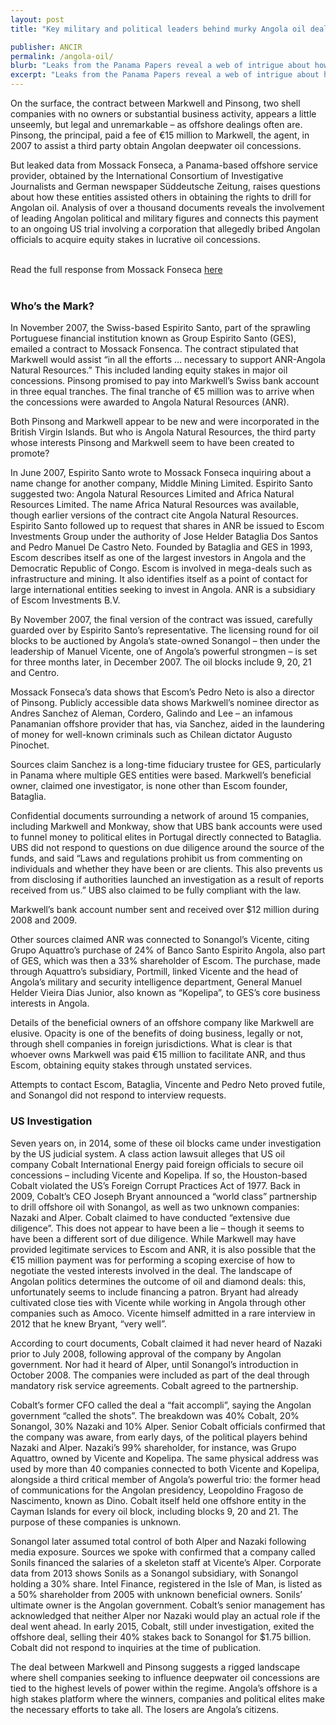 ```yaml
---
layout: post
title: "Key military and political leaders behind murky Angola oil deals"

publisher: ANCIR
permalink: /angola-oil/
blurb: "Leaks from the Panama Papers reveal a web of intrigue about how companies got their rights to drill for oil in Angola, writes Khadija Sharife."
excerpt: "Leaks from the Panama Papers reveal a web of intrigue about how companies got their rights to drill for oil in Angola, writes Khadija Sharife."
---
```


On the surface, the contract between Markwell and Pinsong, two shell companies with no owners or substantial business activity, appears a little unseemly, but legal and unremarkable – as offshore dealings often are. Pinsong, the principal, paid a fee of €15 million to Markwell, the agent, in 2007 to assist a third party obtain Angolan deepwater oil concessions.

But leaked data from Mossack Fonseca, a Panama-based offshore service provider, obtained by the International Consortium of Investigative Journalists and German newspaper Süddeutsche Zeitung, raises questions about how these entities assisted others in obtaining the rights to drill for Angolan oil. Analysis of over a thousand documents reveals the involvement of leading Angolan political and military figures and connects this payment to an ongoing US trial involving a corporation that allegedly bribed Angolan officials  to acquire equity stakes in lucrative oil concessions. 


<br/>
<div class="panel panel-default">
  <div class="panel-heading">
  Read the full response from Mossack Fonseca <a href="https://sourceafrica.net/documents/24692-ANCIR-L-PanamaPapers-L-Mossack-Fonseca-Responds.html" target="_blank">here</a>
  </div>
</div>
<br/>

### Who’s the Mark?

In November 2007, the Swiss-based Espirito Santo, part of the sprawling Portuguese financial institution known as Group Espirito Santo (GES), emailed a contract to Mossack Fonsenca. The contract stipulated that Markwell would assist “in all the efforts ... necessary to support ANR-Angola Natural Resources.” This included landing equity stakes in major oil concessions. Pinsong promised to pay into Markwell’s Swiss bank account in three equal tranches. The final tranche of  €5 million was to arrive when the concessions were awarded to Angola Natural Resources (ANR).

Both Pinsong and Markwell appear to be new and were incorporated in the British Virgin Islands. But who is Angola Natural Resources, the third party whose interests Pinsong and Markwell seem to have been created to promote?

In June 2007, Espirito Santo wrote to Mossack Fonseca inquiring about a name change for another company, Middle Mining Limited. Espirito Santo suggested two: Angola Natural Resources Limited and Africa Natural Resources Limited. The name Africa Natural Resources was available, though earlier versions of the contract cite Angola Natural Resources. Espirito Santo followed up to request that shares in ANR be issued to Escom Investments Group under the authority of Jose Helder Bataglia Dos Santos and Pedro Manuel De Castro Neto. Founded by Bataglia and GES in 1993, Escom describes itself as one of the largest investors in Angola and the Democratic Republic of Congo. Escom is involved in mega-deals such as infrastructure and mining. It also identifies itself as a point of contact for large international entities seeking to invest in Angola. ANR is a subsidiary of Escom Investments B.V.

By November 2007, the final version of the contract was issued, carefully guarded over by Espirito Santo’s representative. The licensing round for oil blocks to be auctioned by Angola’s state-owned Sonangol – then under the leadership of Manuel Vicente, one of Angola’s powerful strongmen – is set for three months later, in December 2007. The oil blocks include 9, 20, 21 and Centro. 

Mossack Fonseca’s data shows that Escom’s Pedro Neto is also a director of Pinsong. Publicly accessible data shows Markwell’s nominee director as Andres Sanchez of Aleman, Cordero, Galindo and Lee – an infamous Panamanian offshore provider that has, via Sanchez, aided in the laundering of money for well-known criminals such as Chilean dictator Augusto Pinochet. 

Sources claim Sanchez is a long-time fiduciary trustee for GES, particularly in Panama where multiple GES entities were based. Markwell’s beneficial owner, claimed one investigator, is none other than Escom founder, Bataglia. 

Confidential documents surrounding a network of around 15 companies, including Markwell and Monkway, show that UBS bank accounts were used to funnel money to political elites in Portugal directly connected to Bataglia. UBS did not respond to questions on due diligence around the source of the funds, and said “Laws and regulations prohibit us from commenting on individuals and whether they have been or are clients. This also prevents us from disclosing if authorities launched an investigation as a result of reports received from us.”  UBS also claimed to be fully compliant with the law. 

Markwell’s bank account number sent and received over $12 million during 2008 and 2009.

Other sources claimed ANR was connected to Sonangol’s Vicente, citing Grupo Aquattro’s purchase of 24% of Banco Santo Espirito Angola, also part of GES, which was then a 33% shareholder of Escom. The purchase, made through Aquattro’s subsidiary, Portmill, linked Vicente and the head of Angola’s military and security intelligence department, General Manuel Helder Vieira Dias Junior, also known as “Kopelipa”, to GES’s core business interests in Angola.

Details of the beneficial owners of an offshore company like Markwell are elusive. Opacity is one of the benefits of doing business, legally or not, through shell companies in foreign jurisdictions. What is clear is that whoever owns Markwell was paid €15 million to facilitate ANR, and thus Escom, obtaining equity stakes through unstated services. 
 
Attempts to contact Escom, Bataglia, Vincente and Pedro Neto proved futile, and Sonangol did not respond to interview requests. 

### US Investigation 

Seven years on, in 2014, some of these oil blocks came under investigation by the US judicial system. A class action lawsuit alleges that US oil company Cobalt International  Energy paid foreign officials to secure oil concessions – including Vicente and Kopelipa.  If so, the Houston-based Cobalt violated the US’s Foreign Corrupt Practices Act of 1977.  Back in 2009, Cobalt’s CEO Joseph Bryant announced a “world class” partnership to drill offshore oil with Sonangol, as well as two unknown companies: Nazaki and Alper. Cobalt claimed to have conducted “extensive due diligence”. This does not appear to have been a lie – though it seems to have been a different sort of due diligence. While Markwell may have provided legitimate services to Escom and ANR, it is also possible that the €15 million payment was for performing a scoping exercise of how to negotiate the vested interests involved in the deal. The landscape of Angolan politics determines the outcome of oil and diamond deals: this, unfortunately seems to include financing a patron. Bryant had already cultivated close ties with Vicente while working in Angola through other companies such as Amoco. Vicente himself admitted in a rare interview in 2012 that he knew Bryant, “very well”.

According to court documents, Cobalt claimed it had never heard of Nazaki prior to July 2008, following approval of the company by Angolan government. Nor had it heard of Alper, until Sonangol’s introduction in October 2008. The companies were included as part of the deal through mandatory risk service agreements. Cobalt agreed to the partnership.

Cobalt’s former CFO called the deal a “fait accompli”, saying the Angolan government “called the shots”. The breakdown was 40% Cobalt, 20% Sonangol, 30% Nazaki and 10% Alper.
Senior Cobalt officials confirmed that the company was aware, from early days, of the political players behind Nazaki and Alper. Nazaki’s 99% shareholder, for instance, was Grupo Aquattro, owned by Vicente and Kopelipa. The same physical address was used by more than 40 companies connected to both Vicente and Kopelipa, alongside a third critical member of Angola’s powerful trio: the former head of communications for the Angolan presidency, Leopoldino Fragoso de Nascimento, known as Dino. Cobalt itself held one offshore entity in the Cayman Islands for every oil block, including blocks 9, 20 and 21. The purpose of these companies is unknown.
 
Sonangol later assumed total control of both Alper and Nazaki following media exposure. Sources we spoke with confirmed that a company called Sonils financed the salaries of a skeleton staff at Vicente’s Alper. Corporate data from 2013 shows Sonils as a Sonangol subsidiary, with Sonangol holding a 30% share. Intel Finance, registered in the Isle of Man, is listed as a 50% shareholder from 2005 with unknown beneficial owners. Sonils’ ultimate owner is the Angolan government. Cobalt’s senior management has acknowledged that neither Alper nor Nazaki would play an actual role if the deal went ahead. In early 2015, Cobalt, still under investigation, exited the offshore deal, selling their 40% stakes back to Sonangol for $1.75 billion. Cobalt did not respond to inquiries at the time of publication.
 
The deal between Markwell and Pinsong suggests a rigged landscape where shell companies seeking to influence deepwater oil concessions are tied to the highest levels of power within the regime. Angola’s offshore is a high stakes platform where the winners, companies and political elites make the necessary efforts to take all. The losers are Angola’s citizens.

